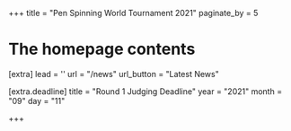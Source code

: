 +++
title = "Pen Spinning World Tournament 2021"
paginate_by = 5


# The homepage contents
[extra]
lead = ''
url = "/news"
url_button = "Latest News"

[extra.deadline]
title = "Round 1 Judging Deadline"
year = "2021"
month = "09"
day = "11"

+++
